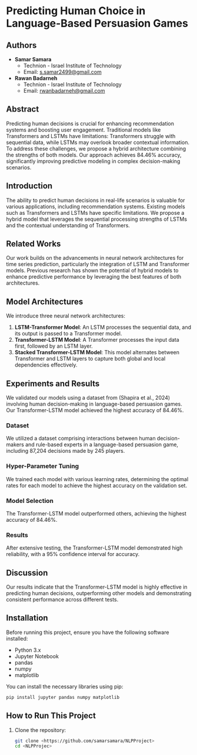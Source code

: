 
# Predicting Human Choice in Language-Based Persuasion Games

## Authors
- **Samar Samara**
  - Technion - Israel Institute of Technology
  - Email: [s.samar2499@gmail.com](mailto:s.samar2499@gmail.com)
- **Rawan Badarneh**
  - Technion - Israel Institute of Technology
  - Email: [rwanbadarneh@gmail.com](mailto:rwanbadarneh@gmail.com)

## Abstract
Predicting human decisions is crucial for enhancing recommendation systems and boosting user engagement. Traditional models like Transformers and LSTMs have limitations: Transformers struggle with sequential data, while LSTMs may overlook broader contextual information. To address these challenges, we propose a hybrid architecture combining the strengths of both models. Our approach achieves 84.46% accuracy, significantly improving predictive modeling in complex decision-making scenarios.

## Introduction
The ability to predict human decisions in real-life scenarios is valuable for various applications, including recommendation systems. Existing models such as Transformers and LSTMs have specific limitations. We propose a hybrid model that leverages the sequential processing strengths of LSTMs and the contextual understanding of Transformers.

## Related Works
Our work builds on the advancements in neural network architectures for time series prediction, particularly the integration of LSTM and Transformer models. Previous research has shown the potential of hybrid models to enhance predictive performance by leveraging the best features of both architectures.

## Model Architectures
We introduce three neural network architectures:
1. **LSTM-Transformer Model**: An LSTM processes the sequential data, and its output is passed to a Transformer model.
2. **Transformer-LSTM Model**: A Transformer processes the input data first, followed by an LSTM layer.
3. **Stacked Transformer-LSTM Model**: This model alternates between Transformer and LSTM layers to capture both global and local dependencies effectively.

## Experiments and Results
We validated our models using a dataset from (Shapira et al., 2024) involving human decision-making in language-based persuasion games. Our Transformer-LSTM model achieved the highest accuracy of 84.46%.

### Dataset
We utilized a dataset comprising interactions between human decision-makers and rule-based experts in a language-based persuasion game, including 87,204 decisions made by 245 players.

### Hyper-Parameter Tuning
We trained each model with various learning rates, determining the optimal rates for each model to achieve the highest accuracy on the validation set.

### Model Selection
The Transformer-LSTM model outperformed others, achieving the highest accuracy of 84.46%.

### Results
After extensive testing, the Transformer-LSTM model demonstrated high reliability, with a 95% confidence interval for accuracy.

## Discussion
Our results indicate that the Transformer-LSTM model is highly effective in predicting human decisions, outperforming other models and demonstrating consistent performance across different tests.

## Installation
Before running this project, ensure you have the following software installed:
- Python 3.x
- Jupyter Notebook
- pandas
- numpy
- matplotlib

You can install the necessary libraries using pip:
```sh
pip install jupyter pandas numpy matplotlib
```

## How to Run This Project
1. Clone the repository:
    ```sh
    git clone <https://github.com/samarsamara/NLPProject>
    cd <NLPProjec>
    ```



